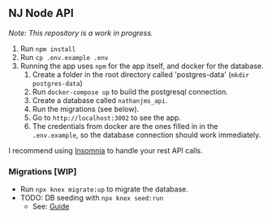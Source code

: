 ## NJ Node API

_Note: This repository is a work in progress._

1. Run `npm install`
1. Run `cp .env.example .env`
1. Running the app uses `npm` for the app itself, and docker for the database.
    1. Create a folder in the root directory called 'postgres-data' (`mkdir postgres-data`)
    1. Run `docker-compose up` to build the postgresql connection.
    1. Create a database called `nathanjms_api`.
    1. Run the migrations (see below).
    1. Go to `http://localhost:3002` to see the app.
    1. The credentials from docker are the ones filled in in the `.env.example`, so the database connection should work immediately.

I recommend using [Insomnia](https://insomnia.rest/) to handle your rest API calls.

### Migrations [WIP]

- Run `npx knex migrate:up` to migrate the database.
- TODO: DB seeding with `npx knex seed:run`
    - See: [Guide](https://gist.github.com/NigelEarle/70db130cc040cc2868555b29a0278261)